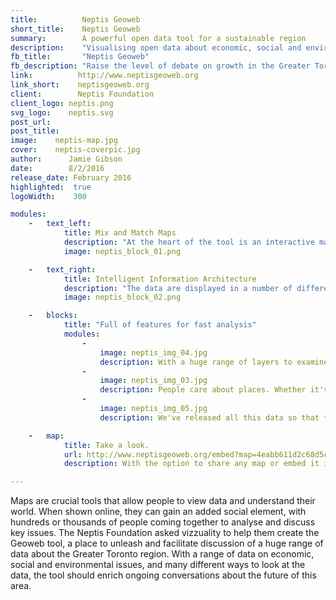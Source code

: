 ```yaml
---
title:          Neptis Geoweb
short_title:    Neptis Geoweb
summary:        A powerful open data tool for a sustainable region
description:    "Visualising open data about economic, social and environmental issues for the Greater Toronto region"
fb_title:       "Neptis Geoweb"
fb_description: "Raise the level of debate on growth in the Greater Toronto region"
link:          http://www.neptisgeoweb.org
link_short:    neptisgeoweb.org
client:        Neptis Foundation
client_logo: neptis.png
svg_logo:    neptis.svg
post_url:    
post_title:  
image:    neptis-map.jpg
cover:    neptis-coverpic.jpg
author:      Jamie Gibson
date:        8/2/2016
release_date: February 2016    
highlighted:  true
logoWidth:    300

modules:
    -   text_left: 
            title: Mix and Match Maps
            description: "At the heart of the tool is an interactive map where you can create custom maps from the huge range of economic, social and environmental data assembled by the Neptis Foundation. See how planned infrastructure development could affect protected areas and prime agricultural lands, or how population density has evolved in last few decades. We finished it with little details, like being able to change the transparency of each layer or automatically zooming to an area when certain local-scale layers are selected, to ensure a great experience."
            image: neptis_block_01.png

    -   text_right:
            title: Intelligent Information Architecture
            description: "The data are displayed in a number of different ways, taking inspiration from the various concerns people may relate to most strongly. On the map the data layers are arranged in an intuitive order and revealed progressively, so it's easy to find the information you need . People also feel a strong connection to certain places or certain themes, so we added Profiles and Topics pages to provide different hooks into the same data."
            image: neptis_block_02.png

    -   blocks:
            title: "Full of features for fast analysis"
            modules:
                - 
                    image: neptis_img_04.jpg
                    description: With a huge range of layers to examine, our designers perfected the presentation of each so they could be layered in an intuitive way while maintaining clean, beautiful cartography. By obssessing over the small details, it's easier for everyone to reveal the stories within the data.
                - 
                    image: neptis_img_03.jpg
                    description: People care about places. Whether it's the great outdoors of the Greenbelt, their own backyard or where they work, spaces matter. To tap into this area of concern we've created profile pages where you can see all the key data, from population to the job market and types of dwellings.
                - 
                    image: neptis_img_05.jpg
                    description: We've released all this data so that the people of the Greater Toronto Region can learn more about their world. With the add story feature, we've tried to give this diverse population the opportunity to share their findings and spark conversations about the key issues affecting the region.

    -   map:
            title: Take a look.
            url: http://www.neptisgeoweb.org/embed?map=4eabb611d2c68d5c8fb7
            description: With the option to share any map or embed it in your own website, you're only a few clicks away from telling the world what you've found out.

---
```


Maps are crucial tools that allow people to view data and understand their world. When shown online, they can gain an added social element, with hundreds or thousands of people coming together to analyse and discuss key issues. The Neptis Foundation asked vizzuality to help them create the Geoweb tool, a place to unleash and facilitate discussion of a huge range of data about the Greater Toronto region. With a range of data on economic, social and environmental issues, and many different ways to look at the data, the tool should enrich ongoing conversations about the future of this area. 
